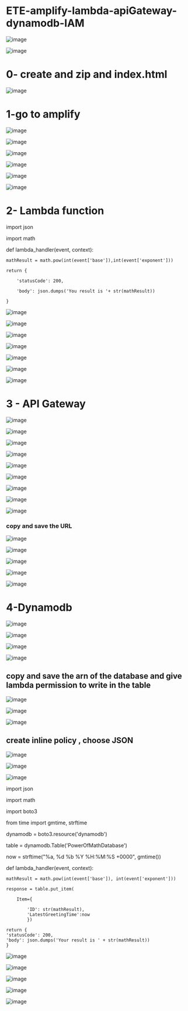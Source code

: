 # ETE-amplify-lambda-apiGateway-dynamodb-IAM

![image](https://github.com/user-attachments/assets/99594905-3255-4513-955e-ac6552c7b9c5)

![image](https://github.com/user-attachments/assets/8856933f-7f0b-46be-9b0a-323192bfd183)

# 0- create and zip and index.html

![image](https://github.com/user-attachments/assets/f258c636-abdf-49a2-9e32-1905101549d2)

# 1-go to amplify
![image](https://github.com/user-attachments/assets/ed1fbc2c-27ed-4e4d-8739-5893bb8b3e79)

![image](https://github.com/user-attachments/assets/acf3cc08-18b5-4f7d-8c8b-9e8ad34aa729)

![image](https://github.com/user-attachments/assets/0385b11e-1fd4-46db-ab27-e7389558e8ff)

![image](https://github.com/user-attachments/assets/2ec35b9c-8265-430d-9ffa-f39d180c6ddd)

![image](https://github.com/user-attachments/assets/33c1e2d8-8566-485c-8233-33ee29349b5a)

![image](https://github.com/user-attachments/assets/b07d171b-3ec8-4304-91a0-07f538808061)

# 2- Lambda function

import json

import math

def lambda_handler(event, context):

    mathResult = math.pow(int(event['base']),int(event['exponent']))
    
    return {
    
        'statusCode': 200,
        
        'body': json.dumps('You result is '+ str(mathResult))
        
    }


![image](https://github.com/user-attachments/assets/953c0ff5-3e9a-4633-ae83-89243d2e3cb6)

![image](https://github.com/user-attachments/assets/ef370f7d-4bbe-4342-b404-725591346d05)

![image](https://github.com/user-attachments/assets/4e5970b7-e690-44ed-b35d-d0052ca04102)

![image](https://github.com/user-attachments/assets/fa9ea766-2ade-4e7e-b29f-00417046036c)

![image](https://github.com/user-attachments/assets/317bb6a7-4c7e-432a-a190-1088a527c364)

![image](https://github.com/user-attachments/assets/8ccf7f44-c824-45af-9495-35f80cda846c)

![image](https://github.com/user-attachments/assets/232366d8-18cd-4219-abdb-4e73f227fd5a)

# 3 - API Gateway

![image](https://github.com/user-attachments/assets/ea452904-e855-41fa-8ebc-0f0506415aad)

![image](https://github.com/user-attachments/assets/c6e5e94b-2dd9-4711-a5a2-69382ba2af3a)

![image](https://github.com/user-attachments/assets/a690c141-a535-493b-bfe6-25cf271fe65f)

![image](https://github.com/user-attachments/assets/879de339-bd42-4eaf-9c2d-059c8d4da6e7)

![image](https://github.com/user-attachments/assets/c0dcb594-a0fa-4495-a2f1-31c39d8a0dcc)

![image](https://github.com/user-attachments/assets/392e2633-077f-4d0b-825a-8082fc8ccc81)

![image](https://github.com/user-attachments/assets/78ffb096-da09-4c2f-a401-edb0d840feb1)

![image](https://github.com/user-attachments/assets/ea408f95-f06e-4af5-a966-e3ce4ce396dc)

![image](https://github.com/user-attachments/assets/97309df9-d721-4101-aa95-d77e3b5fb791)

### copy and save the URL

![image](https://github.com/user-attachments/assets/78265e9c-d935-4c66-8bc0-6de1b1f95686)

![image](https://github.com/user-attachments/assets/88136f16-b135-4809-8802-efd54c1b7ccf)

![image](https://github.com/user-attachments/assets/3b36ea6b-395d-4f7d-b1c4-9a759f4f8649)

![image](https://github.com/user-attachments/assets/bd3eee26-de14-422f-b600-4e579e0031f2)

![image](https://github.com/user-attachments/assets/1e9d8823-8c2d-4fdd-97f3-28ce82df3d7c)

# 4-Dynamodb

![image](https://github.com/user-attachments/assets/d9398864-cc21-4550-b131-c2df690bfc3e)

![image](https://github.com/user-attachments/assets/accc593d-c328-41bc-a397-53179aee8d8b)

![image](https://github.com/user-attachments/assets/4106a123-43c0-4c43-afbd-ea73cc87a3f1)

![image](https://github.com/user-attachments/assets/1b78fe71-17c0-48b3-b29b-55f694b2f2bb)

## copy and save the arn of the database and give lambda permission to write in the table

![image](https://github.com/user-attachments/assets/1d3c3abd-ec93-410b-83cd-19c3182b96ed)

![image](https://github.com/user-attachments/assets/c319a702-37cb-477a-879b-97de8dde85f1)

![image](https://github.com/user-attachments/assets/d73dc31e-0491-4470-a115-ab642f8ef354)

## create inline policy , choose JSON

![image](https://github.com/user-attachments/assets/5ca445bb-6182-4121-b185-e4f992e71333)

![image](https://github.com/user-attachments/assets/7285ed41-74e6-4a2d-b8b5-3f66ba25cd21)

![image](https://github.com/user-attachments/assets/bedeb543-1bd8-424f-97d8-dfad0cda55fc)




import json

import math

import boto3

from time import gmtime, strftime

dynamodb = boto3.resource('dynamodb')

table = dynamodb.Table('PowerOfMathDatabase')

now = strftime("%a, %d %b %Y %H:%M:%S +0000", gmtime())

def lambda_handler(event, context):

    mathResult = math.pow(int(event['base']), int(event['exponent']))
    
    response = table.put_item(
    
        Item={
        
            'ID': str(mathResult),
            'LatestGreetingTime':now
            })

    return {
    'statusCode': 200,
    'body': json.dumps('Your result is ' + str(mathResult))
    }

![image](https://github.com/user-attachments/assets/4b2367ec-6083-47f1-945a-ea43f455a517)

![image](https://github.com/user-attachments/assets/b777ac1c-3a61-46ec-b2e4-0ee60db50e0b)

![image](https://github.com/user-attachments/assets/9f2ab369-05e7-4df3-8afd-3d8941733628)

![image](https://github.com/user-attachments/assets/cf864230-7ccd-4337-afe2-16f23e91c6d9)

![image](https://github.com/user-attachments/assets/3b390abf-6e37-4c60-bc55-dcc9e0e3359f)
